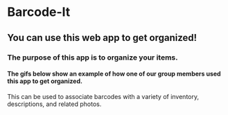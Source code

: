 # Barcode-It
## You can use this web app to get organized!
### The purpose of this app is to organize your items.
#### The gifs below show an example of how one of our group members used this app to get organized.
This can be used to associate barcodes with a variety of inventory, descriptions, and related photos.
